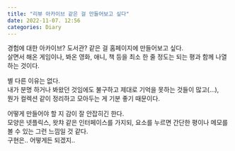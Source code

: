 ```yaml
---
title: "리뷰 아카이브 같은 걸 만들어보고 싶다"
date: 2022-11-07. 12:56
categories: Diary
---
```


경험에 대한 아카이브? 도서관? 같은 걸 홈페이지에 만들어보고 싶다.  
살면서 해온 게임이나, 봐온 영화, 애니, 책 등을 최소 한 줄 정도는 되는 평과 함께 나열하는 것이다.  

별 다른 이유는 없다.  
내가 분명 하거나 봐왔던 것임에도 불구하고 제대로 기억을 못하는 것들이 많고(...),  
뭔가 컬렉션 같이 정리하고 모아두는 게 기분 좋기 때문이다.  

어떻게 만들어야 할 지 감이 잘 안잡히긴 한다.  
모양은 넷플릭스, 왓챠 같은 인터페이스를 가지되, 요소를 누르면 간단한 평이나 메모를 볼 수 있는 그런 느낌일 것 같다.  
구현은.. 어떻게든 되겠지..
